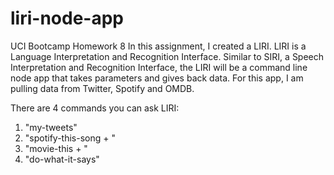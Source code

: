 # liri-node-app

UCI Bootcamp Homework 8
In this assignment, I created a LIRI. LIRI is a Language Interpretation and Recognition Interface. Similar to SIRI, a Speech Interpretation and Recognition Interface, the LIRI will be a command line node app that takes parameters and gives back data. 
For this app, I am pulling data from Twitter, Spotify and OMDB. 

There are 4 commands you can ask LIRI:
1. "my-tweets" 
2. "spotify-this-song + <song>"
3. "movie-this + <movie>"
4. "do-what-it-says"
